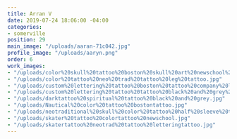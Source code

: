 ```yaml
---
title: Arran V
date: 2019-07-24 18:06:00 -04:00
categories:
- somerville
position: 29
main_image: "/uploads/aaran-71c042.jpg"
profile_image: "/uploads/aaryn.png"
order: 6
work_images:
- "/uploads/color%20skull%20tattoo%20boston%20skull%20art%20newschool%20tattoo.jpg"
- "/uploads/color%20tattoo%20neo%20trad%20tattoo%20leg%20tattoo.jpg"
- "/uploads/custom%20lettering%20tattoo%20boston%20tattoo%20company%20lettering%20black%20and%20grey.jpg"
- "/uploads/custom%20lettering%20tattoo%20tattoo%20black%20and%20grey%20tattoos%20stomach%20tattoo.jpg"
- "/uploads/darktattoo%20spiritual%20tattoo%20black%20and%20grey.jpg"
- "/uploads/Nautical%20color%20tattoo%20bostontattoo.jpg"
- "/uploads/neotraditional%20skull%20color%20tattoo%20half%20sleeve%20tattoo%20boston.jpg"
- "/uploads/skater%20tattoo%20colortattoo%20newschool.jpg"
- "/uploads/skatertattoo%20neotrad%20tattoo%20letteringtattoo.jpg"
---
```


